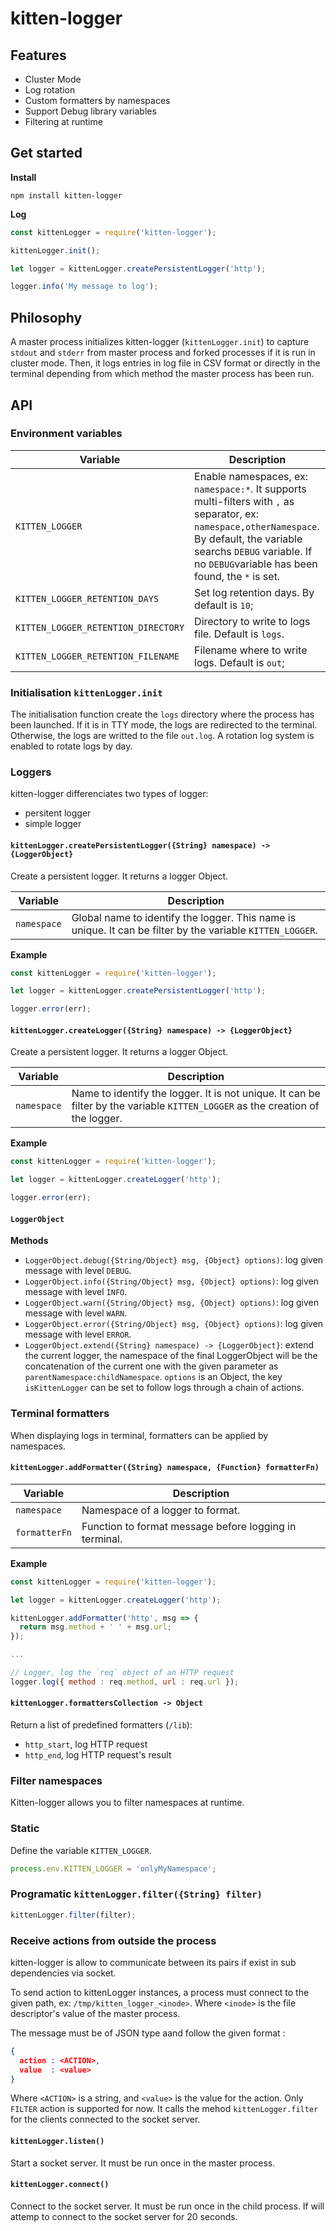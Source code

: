 # kitten-logger

## Features
  + Cluster Mode
  + Log rotation
  + Custom formatters by namespaces
  + Support Debug library variables
  + Filtering at runtime

## Get started

**Install**
```
npm install kitten-logger
```

**Log**
```js
const kittenLogger = require('kitten-logger');

kittenLogger.init();

let logger = kittenLogger.createPersistentLogger('http');

logger.info('My message to log');
```

## Philosophy

A master process initializes kitten-logger (`kittenLogger.init`) to capture `stdout` and `stderr` from master process and forked processes if it is run in cluster mode. Then, it logs entries in log file in CSV format or directly in the terminal depending from which method the master process has been run.

## API

### Environment variables

Variable                            | Description
------------------------------------|------------
`KITTEN_LOGGER`                     | Enable namespaces, ex: `namespace:*`. It supports multi-filters with `,` as separator, ex: `namespace,otherNamespace`. By default, the variable searchs `DEBUG` variable. If no `DEBUG`variable has been found, the `*` is set.
`KITTEN_LOGGER_RETENTION_DAYS`      | Set log retention days. By default is `10`;
`KITTEN_LOGGER_RETENTION_DIRECTORY` | Directory to write to logs file. Default is `logs`.
`KITTEN_LOGGER_RETENTION_FILENAME`  | Filename where to write logs. Default is `out`;

### Initialisation `kittenLogger.init`

The initialisation function create the `logs` directory where the process has been launched. If it is in TTY mode, the logs are redirected to the terminal. Otherwise, the logs are writted to the file `out.log`. A rotation log system is enabled to rotate logs by day.

### Loggers

kitten-logger differenciates two types of logger:
  - persitent logger
  - simple logger

#### `kittenLogger.createPersistentLogger({String} namespace) -> {LoggerObject}`

Create a persistent logger. It returns a logger Object.

Variable        | Description
----------------|------------
`namespace`     | Global name to identify the logger. This name is unique. It can be filter by the variable `KITTEN_LOGGER`.

**Example**
```js
const kittenLogger = require('kitten-logger');

let logger = kittenLogger.createPersistentLogger('http');

logger.error(err);
```

#### `kittenLogger.createLogger({String} namespace) -> {LoggerObject}`

Create a persistent logger. It returns a logger Object.

Variable        | Description
----------------|------------
`namespace`     | Name to identify the logger. It is not unique. It can be filter by the variable `KITTEN_LOGGER` as the creation of the logger.

**Example**
```js
const kittenLogger = require('kitten-logger');

let logger = kittenLogger.createLogger('http');

logger.error(err);
```

#### `LoggerObject`

**Methods**
+ `LoggerObject.debug({String/Object} msg, {Object} options)`: log given message with level `DEBUG`.
+ `LoggerObject.info({String/Object} msg, {Object} options)`: log given message with level `INFO`.
+ `LoggerObject.warn({String/Object} msg, {Object} options)`: log given message with level `WARN`.
+ `LoggerObject.error({String/Object} msg, {Object} options)`: log given message with level `ERROR`.
+ `LoggerObject.extend({String} namespace) -> {LoggerObject}`: extend the current logger, the namespace of the final LoggerObject will be the concatenation of the current one with the given parameter as `parentNamespace:childNamespace`.
`options` is an Object, the key `isKittenLogger` can be set to follow logs through a chain of actions.


### Terminal formatters

When displaying logs in terminal, formatters can be applied by namespaces.

#### `kittenLogger.addFormatter({String} namespace, {Function} formatterFn)`

Variable        | Description
----------------|------------
`namespace`     | Namespace of a logger to format.
`formatterFn`   | Function to format message before logging in terminal.

**Example**
```js
const kittenLogger = require('kitten-logger');

let logger = kittenLogger.createLogger('http');

kittenLogger.addFormatter('http', msg => {
  return msg.method + ' ' + msg.url;
});

...

// Logger, log the `req` object of an HTTP request
logger.log({ method : req.method, url : req.url });
```

#### `kittenLogger.formattersCollection -> Object`

Return a list of predefined formatters (`/lib`):
  - `http_start`, log HTTP request
  - `http_end`, log HTTP request's result

### Filter namespaces

Kitten-logger allows you to filter namespaces at runtime.

### Static

Define the variable `KITTEN_LOGGER`.

```js
process.env.KITTEN_LOGGER = 'onlyMyNamespace';
```

### Programatic `kittenLogger.filter({String} filter)`

```js
kittenLogger.filter(filter);
```

### Receive actions from outside the process

kitten-logger is allow to communicate between its pairs if exist in sub dependencies via socket.

To send action to kittenLogger instances, a process must connect to the given path, ex: `/tmp/kitten_logger_<inode>`.
Where `<inode>` is the file descriptor's value of the master process.

The message must be of JSON type aand follow the given format :

```json
{
  action : <ACTION>,
  value  : <value>
}
```
Where `<ACTION>` is a string, and `<value>` is the value for the action.
Only `FILTER` action is supported for now. It calls the mehod `kittenLogger.filter` for the clients connected to the socket server.

#### `kittenLogger.listen()`

Start a socket server. It must be run once in the master process.

#### `kittenLogger.connect()`

Connect to the socket server. It must be run once in the child process. If will attemp to connect to the socket server for 20 seconds.
